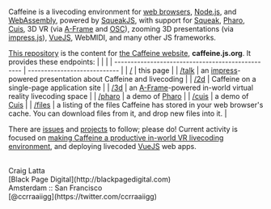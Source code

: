 Caffeine is a livecoding environment for [web browsers](https://developer.mozilla.org/en-US), [Node.js](https://en.wikipedia.org/wiki/Node.js), and [WebAssembly](https://en.wikipedia.org/wiki/WebAssembly), powered by [SqueakJS](https://squeak.js.org), with support for [Squeak](http://squeak.org), [Pharo](https://pharo.org), [Cuis](http://cuis-smalltalk.org), 3D VR (via [A-Frame](https://aframe.io) and [OSC](http://opensoundcontrol.org)), zooming 3D presentations (via [impress.js](https://impress.js.org)), [VueJS](https://vuejs.org), WebMIDI, and many other JS frameworks.

[This repository](https://github.com/ccrraaiigg/caffeine) is the content for [the Caffeine website](https://caffeine.js.org), **caffeine.js.org**. It provides these endpoints:
|                                                   |                              |
| ------------------------------------------------- | ---------------------------- |
| [/](https://caffeine.js.org/)                     | this page  |
| [/talk](https://caffeine.js.org/talk)             | an [impress](https://impress.js.org)-powered presentation about Caffeine and livecoding |
| [/2d](https://caffeine.js.org/2d)               | Caffeine on a single-page application site |
| [/3d](https://caffeine.js.org/3d)       | an [A-Frame](https://aframe.io)-powered in-world virtual reality livecoding space |
| [/pharo](https://caffeine.js.org/pharo)           | a demo of [Pharo](https://pharo.org) |
| [/cuis](https://caffeine.js.org/cuis)             | a demo of [Cuis](http://cuis-smalltalk.org) |
| [/files](https://caffeine.js.org/files)           | a listing of the files Caffeine has stored in your web browser's cache. You can download files from it, and drop new files into it. |

There are [issues](https://github.com/ccrraaiigg/caffeine/issues) and [projects](https://github.com/ccrraaiigg/caffeine/projects) to follow; please do! Current activity is focused on [making Caffeine a productive in-world VR livecoding environment](https://github.com/ccrraaiigg/caffeine/projects/1), and deploying livecoded [VueJS](https://vuejs.org) web apps.


<br>
Craig Latta
<br>
[Black Page Digital](http://blackpagedigital.com)
<br>
Amsterdam :: San Francisco
<br>
[@ccrraaiigg](https://twitter.com/ccrraaiigg)

